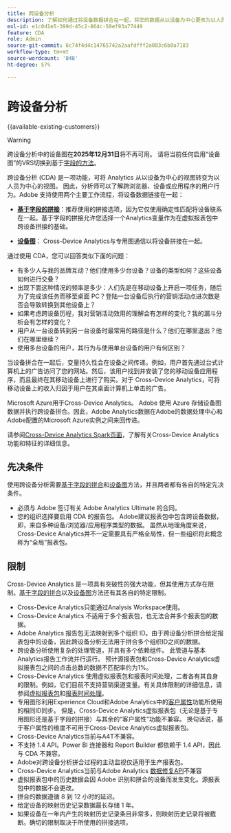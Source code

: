 ```yaml
---
title: 跨设备分析
description: 了解如何通过将设备数据拼合在一起，将您的数据从以设备为中心更改为以人员为中心。
exl-id: e1c0d1e5-399d-45c2-864c-50ef93a77449
feature: CDA
role: Admin
source-git-commit: 6c74f4d4c14765742a2aafdfff2a083c6b0a7183
workflow-type: tm+mt
source-wordcount: '848'
ht-degree: 57%

---
```


# 跨设备分析

{{available-existing-customers}}

>[!WARNING]
>
>跨设备分析中的设备图在&#x200B;**2025年12月31日**&#x200B;将不再可用。 请将当前任何启用“设备图”的VRS切换到基于[字段的方法](/help/components/cda/field-based-stitching.md)。
>


跨设备分析 (CDA) 是一项功能，可将 Analytics 从以设备为中心的视图转变为以人员为中心的视图。 因此，分析师可以了解跨浏览器、设备或应用程序的用户行为。Adobe 支持使用两个主要工作流程，将设备数据链接在一起：

* [**基于字段的拼接**](field-based-stitching.md)：推荐使用的拼接选项，因为它仅使用确定性匹配将设备联系在一起。基于字段的拼接允许您选择一个Analytics变量作为在虚拟报表包中跨设备拼接的基础。

* [**设备图**](device-graph.md)： Cross-Device Analytics与专用图通信以将设备拼接在一起。

通过使用 CDA，您可以回答类似下面的问题：

* 有多少人与我的品牌互动？他们使用多少台设备？设备的类型如何？这些设备如何进行交叠？
* 出现下面这种情况的频率是多少：人们先是在移动设备上开启一项任务，随后为了完成该任务而移至桌面 PC？登陆一台设备后执行的营销活动点进次数是否会导致转换到其他设备上？
* 如果考虑跨设备历程，我对营销活动效用的理解会有怎样的变化？我的漏斗分析会有怎样的变化？
* 用户从一台设备转到另一台设备时最常用的路径是什么？他们在哪里退出？他们在哪里继续？
* 使用多台设备的用户，其行为与使用单台设备的用户有何区别？

当设备拼合在一起后，变量持久性会在设备之间传递。例如，用户首先通过台式计算机上的广告访问了您的网站。然后，该用户找到并安装了您的移动设备应用程序，而且最终在其移动设备上进行了购买。对于 Cross-Device Analytics，可将移动设备上的收入归因于用户在其桌面计算机上单击的广告。

Microsoft Azure用于Cross-Device Analytics。 Adobe 使用 Azure 存储设备图数据并执行跨设备拼合。因此，Adobe Analytics数据在Adobe的数据处理中心和Adobe配置的Microsoft Azure实例之间来回传递。

请参阅[Cross-Device Analytics Spark页面](https://express.adobe.com/page/8ZpjsX6Lp5XTM/)，了解有关Cross-Device Analytics功能和特征的详细信息。

## 先决条件

使用跨设备分析需要[基于字段的拼合](field-based-stitching.md)和[设备图](device-graph.md)方法，并且两者都有各自的特定先决条件。

* 必须与 Adobe 签订有关 Adobe Analytics Ultimate 的合同。
* 您的组织选择要启用 CDA 的报告包。 Adobe建议报表包中包含跨设备数据，即，来自多种设备/浏览器/应用程序类型的数据。 虽然从地理角度来说，Cross-Device Analytics并不一定需要具有严格全局性，但一些组织将此概念称为“全局”报表包。

## 限制

Cross-Device Analytics 是一项具有突破性的强大功能，但其使用方式存在限制。[基于字段的拼合](field-based-stitching.md)以及[设备图](device-graph.md)方法还有其各自的特定限制。

* Cross-Device Analytics只能通过Analysis Workspace使用。
* Cross-Device Analytics 不适用于多个报表包，也无法合并多个报表包的数据。
* Adobe Analytics 报告包无法映射到多个组织 ID。由于跨设备分析拼合给定报表包中的设备，因此跨设备分析无法用于拼合多个组织ID之间的数据。
* 跨设备分析使用复杂的处理管道，并具有多个依赖组件。 此管道与基本Analytics报告工作流并行运行。 预计源报表包和Cross-Device Analytics虚拟报表包之间的点击总数的数据不匹配率约为1%。
* Cross-Device Analytics 使用虚拟报表包和报表时间处理，二者各有其自身的限制。例如，它们目前不支持营销渠道变量。有关具体限制的详细信息，请参阅[虚拟报表包](/help/components/vrs/vrs-about.md)和[报表时间处理](/help/components/vrs/vrs-report-time-processing.md)。
* 专用图形利用Experience Cloud和Adobe Analytics中的[客户属性](https://experienceleague.adobe.com/zh-hans/docs/core-services/interface/services/customer-attributes/attributes)功能所使用的相同ID同步。 但是，Cross-Device Analytics虚拟报表包（无论是基于专用图形还是基于字段的拼接）与其余的“客户属性”功能不兼容。 换句话说，基于客户属性的维度不可用于Cross-Device Analytics虚拟报表包。
* Cross-Device Analytics当前与A4T不兼容。
* 不支持 1.4 API。Power BI 连接器和 Report Builder 都依赖于 1.4 API，因此与 CDA 不兼容。
* Adobe对跨设备分析拼合过程的主动监视仅适用于生产报表包。
* Cross-Device Analytics当前与Adobe Analytics [数据修复API](https://developer.adobe.com/analytics-apis/docs/2.0/)不兼容
* 虚拟报表包中的历史数据会因 Adobe 识别和拼合的设备而发生变化。源报表包中的数据不会更改。
* 拼合的数据遵循 8 到 12 小时的延迟。
* 给定设备的映射历史记录数据最长存储 1 年。
* 如果设备在一年内产生的映射历史记录条目非常多，则映射历史记录将被截断。确切的限制取决于所使用的拼接选项。

